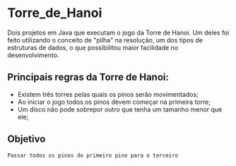 # Torre_de_Hanoi
Dois projetos em Java que executam o jogo da Torre de Hanoi. Um deles foi feito utilizando o conceito de "pilha" na resolução, um dos tipos de estruturas de dados, o que possibilitou maior facilidade no desenvolvimento.

## Principais regras da Torre de Hanoi:
  - Existem três torres pelas quais os pinos serão movimentados;
  - Ao iniciar o jogo todos os pinos devem começar na primeira torre;
  - Um disco não pode sobrepor outro que tenha um tamanho menor que ele;

## Objetivo
    Passar todos os pinos do primeiro pino para o terceiro
